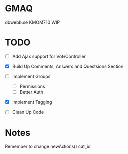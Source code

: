 GMAQ
====

dbwebb.se KMOM710 WIP


TODO
==========

- [ ] Add Ajax support for VoteController
- [x] Build Up Comments, Answers and Questsions Section
- [ ] Implement Groups
	- [ ] Permissions
	- [ ] Better Auth
- [x] Implement Tagging
- [ ] Clean Up Code


Notes
=====================
Remember to change newActions() cat_id

